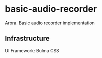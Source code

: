 # basic-audio-recorder
Arora. Basic audio recorder implementation

## Infrastructure

UI Framework: Bulma CSS


